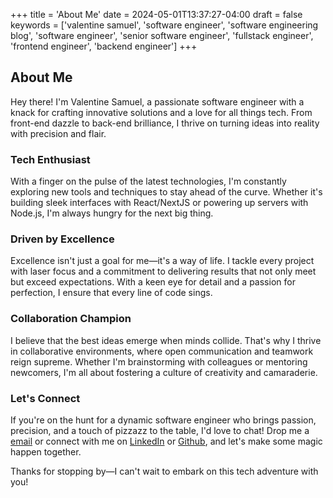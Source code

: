 +++
title = 'About Me'
date = 2024-05-01T13:37:27-04:00
draft = false
keywords = ['valentine samuel', 'software engineer', 'software engineering blog', 'software engineer', 'senior software engineer', 'fullstack engineer', 'frontend engineer', 'backend engineer']
+++

<!-- {{< button href="../Valentine_Samuel_Resume.pdf" target="_self" >}}
Download Resume
{{< /button >}} -->

## About Me

Hey there! I'm Valentine Samuel, a passionate software engineer with a knack for crafting innovative solutions and a love for all things tech. From front-end dazzle to back-end brilliance, I thrive on turning ideas into reality with precision and flair.

### Tech Enthusiast

With a finger on the pulse of the latest technologies, I'm constantly exploring new tools and techniques to stay ahead of the curve. Whether it's building sleek interfaces with React/NextJS or powering up servers with Node.js, I'm always hungry for the next big thing.

### Driven by Excellence

Excellence isn't just a goal for me—it's a way of life. I tackle every project with laser focus and a commitment to delivering results that not only meet but exceed expectations. With a keen eye for detail and a passion for perfection, I ensure that every line of code sings.

### Collaboration Champion

I believe that the best ideas emerge when minds collide. That's why I thrive in collaborative environments, where open communication and teamwork reign supreme. Whether I'm brainstorming with colleagues or mentoring newcomers, I'm all about fostering a culture of creativity and camaraderie.

### Let's Connect

If you're on the hunt for a dynamic software engineer who brings passion, precision, and a touch of pizzazz to the table, I'd love to chat! Drop me a [email](mailto:valentinesamuel2580@gmail.com) or connect with me on [LinkedIn](https://www.linkedin.com/in/samuel-val/) or [Github](https://github.com/valentinesamuel), and let's make some magic happen together.

Thanks for stopping by—I can't wait to embark on this tech adventure with you!
